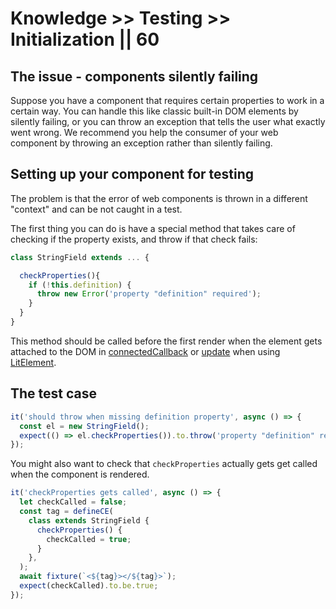 # Knowledge >> Testing >> Initialization || 60

## The issue - components silently failing

Suppose you have a component that requires certain properties to work in a certain way.
You can handle this like classic built-in DOM elements by silently failing, or you can throw an exception that tells the user what exactly went wrong. We recommend you help the consumer of your web component by throwing an exception rather than silently failing.

## Setting up your component for testing

The problem is that the error of web components is thrown in a different "context" and can be not caught in a test.

The first thing you can do is have a special method that takes care of checking if the property exists, and throw if that check fails:

```js
class StringField extends ... {

  checkProperties(){
    if (!this.definition) {
      throw new Error('property "definition" required');
    }
  }
}
```

This method should be called before the first render when the element gets attached to the DOM in [connectedCallback](https://developer.mozilla.org/en-US/docs/Web/Web_Components/Using_custom_elements#Using_the_lifecycle_callbacks) or [update](https://lit-element.polymer-project.org/guide/lifecycle#update) when using [LitElement](https://lit-element.polymer-project.org/).

## The test case

```js
it('should throw when missing definition property', async () => {
  const el = new StringField();
  expect(() => el.checkProperties()).to.throw('property "definition" required');
});
```

You might also want to check that `checkProperties` actually gets get called when the component is rendered.

```js
it('checkProperties gets called', async () => {
  let checkCalled = false;
  const tag = defineCE(
    class extends StringField {
      checkProperties() {
        checkCalled = true;
      }
    },
  );
  await fixture(`<${tag}></${tag}>`);
  expect(checkCalled).to.be.true;
});
```
